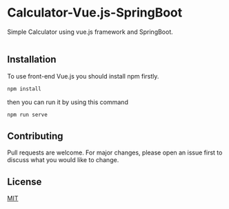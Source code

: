 # Calculator-Vue.js-SpringBoot

Simple Calculator using vue.js framework and SpringBoot.

![]()

## Installation

To use front-end Vue.js you should install npm firstly.

```bash
npm install
```

then you can run it by using this command

```bash
npm run serve
```

## Contributing
Pull requests are welcome. For major changes, please open an issue first to discuss what you would like to change.

## License
[MIT](https://choosealicense.com/licenses/mit/)
